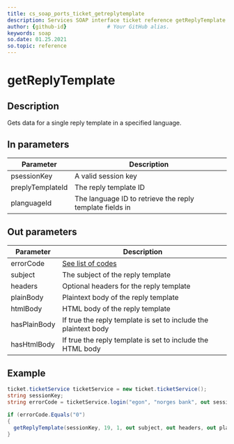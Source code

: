 ```yaml
---
title: cs_soap_ports_ticket_getreplytemplate
description: Services SOAP interface ticket reference getReplyTemplate
author: {github-id}             # Your GitHub alias.
keywords: soap
so.date: 01.25.2021
so.topic: reference
---
```


# getReplyTemplate

## Description

Gets data for a single reply template in a specified language.

## In parameters

| Parameter | Description |
|---|---|
| psessionKey | A valid session key |
| preplyTemplateId | The reply template ID |
| planguageId | The language ID to retrieve the reply template fields in |

## Out parameters

| Parameter | Description |
|---|---|
| errorCode | [See list of codes][1] |
| subject | The subject of the reply template |
| headers | Optional headers for the reply template |
| plainBody | Plaintext body of the reply template |
| htmlBody | HTML body of the reply template |
| hasPlainBody | If true the reply template is set to include the plaintext body |
| hasHtmlBody | If true the reply template is set to include the HTML body |

## Example

```csharp
ticket.ticketService ticketService = new ticket.ticketService();
string sessionKey;
string errorCode = ticketService.login("egon", "norges bank", out sessionKey);

if (errorCode.Equals("0")
{
  getReplyTemplate(sessionKey, 19, 1, out subject, out headers, out plainBody, out htmlBody,  out hasPlainBody,  out hasHtmlBody);
}
```

<!-- Referenced links -->
[1]: ../../error-codes.md
